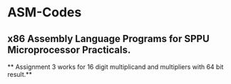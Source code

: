 # ASM-Codes

## x86 Assembly Language Programs for SPPU Microprocessor Practicals.

** Assignment 3 works for 16 digit multiplicand and multipliers with 64 bit result.**
